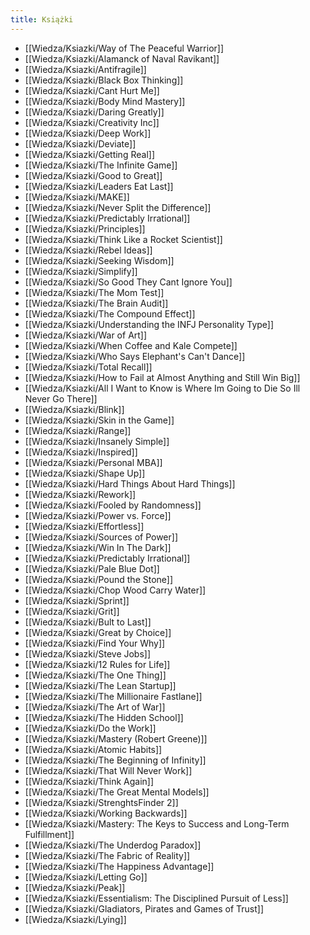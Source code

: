 ```yaml
---
title: Książki
---
```


- [[Wiedza/Ksiazki/Way of The Peaceful Warrior]]
- [[Wiedza/Ksiazki/Alamanck of Naval Ravikant]]
- [[Wiedza/Ksiazki/Antifragile]]
- [[Wiedza/Ksiazki/Black Box Thinking]]
- [[Wiedza/Ksiazki/Cant Hurt Me]]
- [[Wiedza/Ksiazki/Body Mind Mastery]]
- [[Wiedza/Ksiazki/Daring Greatly]]
- [[Wiedza/Ksiazki/Creativity Inc]]
- [[Wiedza/Ksiazki/Deep Work]]
- [[Wiedza/Ksiazki/Deviate]]
- [[Wiedza/Ksiazki/Getting Real]]
- [[Wiedza/Ksiazki/The Infinite Game]]
- [[Wiedza/Ksiazki/Good to Great]] 
- [[Wiedza/Ksiazki/Leaders Eat Last]]
- [[Wiedza/Ksiazki/MAKE]]
- [[Wiedza/Ksiazki/Never Split the Difference]]
- [[Wiedza/Ksiazki/Predictably Irrational]]
- [[Wiedza/Ksiazki/Principles]]
- [[Wiedza/Ksiazki/Think Like a Rocket Scientist]]
- [[Wiedza/Ksiazki/Rebel Ideas]]
- [[Wiedza/Ksiazki/Seeking Wisdom]]
- [[Wiedza/Ksiazki/Simplify]]
- [[Wiedza/Ksiazki/So Good They Cant Ignore You]]
- [[Wiedza/Ksiazki/The Mom Test]]
- [[Wiedza/Ksiazki/The Brain Audit]]
- [[Wiedza/Ksiazki/The Compound Effect]]
- [[Wiedza/Ksiazki/Understanding the INFJ Personality Type]]
- [[Wiedza/Ksiazki/War of Art]]
- [[Wiedza/Ksiazki/When Coffee and Kale Compete]]
- [[Wiedza/Ksiazki/Who Says Elephant's Can't Dance]]
- [[Wiedza/Ksiazki/Total Recall]]
- [[Wiedza/Ksiazki/How to Fail at Almost Anything and Still Win Big]]
- [[Wiedza/Ksiazki/All I Want to Know is Where Im Going to Die So Ill Never Go There]]
- [[Wiedza/Ksiazki/Blink]]
- [[Wiedza/Ksiazki/Skin in the Game]]
- [[Wiedza/Ksiazki/Range]]
- [[Wiedza/Ksiazki/Insanely Simple]]
- [[Wiedza/Ksiazki/Inspired]]
- [[Wiedza/Ksiazki/Personal MBA]]
- [[Wiedza/Ksiazki/Shape Up]]
- [[Wiedza/Ksiazki/Hard Things About Hard Things]]
- [[Wiedza/Ksiazki/Rework]]
- [[Wiedza/Ksiazki/Fooled by Randomness]]
- [[Wiedza/Ksiazki/Power vs. Force]]
- [[Wiedza/Ksiazki/Effortless]]
- [[Wiedza/Ksiazki/Sources of Power]]
- [[Wiedza/Ksiazki/Win In The Dark]]
- [[Wiedza/Ksiazki/Predictably Irrational]]
- [[Wiedza/Ksiazki/Pale Blue Dot]]
- [[Wiedza/Ksiazki/Pound the Stone]]
- [[Wiedza/Ksiazki/Chop Wood Carry Water]]
- [[Wiedza/Ksiazki/Sprint]]
- [[Wiedza/Ksiazki/Grit]]
- [[Wiedza/Ksiazki/Bult to Last]]
- [[Wiedza/Ksiazki/Great by Choice]]
- [[Wiedza/Ksiazki/Find Your Why]]
- [[Wiedza/Ksiazki/Steve Jobs]]
- [[Wiedza/Ksiazki/12 Rules for Life]]
- [[Wiedza/Ksiazki/The One Thing]]
- [[Wiedza/Ksiazki/The Lean Startup]]
- [[Wiedza/Ksiazki/The Millionaire Fastlane]]
- [[Wiedza/Ksiazki/The Art of War]]
- [[Wiedza/Ksiazki/The Hidden School]]
- [[Wiedza/Ksiazki/Do the Work]]
- [[Wiedza/Ksiazki/Mastery (Robert Greene)]]
- [[Wiedza/Ksiazki/Atomic Habits]]
- [[Wiedza/Ksiazki/The Beginning of Infinity]]
- [[Wiedza/Ksiazki/That Will Never Work]]
- [[Wiedza/Ksiazki/Think Again]]
- [[Wiedza/Ksiazki/The Great Mental Models]]
- [[Wiedza/Ksiazki/StrenghtsFinder 2]]
- [[Wiedza/Ksiazki/Working Backwards]]
- [[Wiedza/Ksiazki/Mastery: The Keys to Success and Long-Term Fulfillment]]
- [[Wiedza/Ksiazki/The Underdog Paradox]]
- [[Wiedza/Ksiazki/The Fabric of Reality]]
- [[Wiedza/Ksiazki/The Happiness Advantage]]
- [[Wiedza/Ksiazki/Letting Go]]
- [[Wiedza/Ksiazki/Peak]]
- [[Wiedza/Ksiazki/Essentialism: The Disciplined Pursuit of Less]]
- [[Wiedza/Ksiazki/Gladiators, Pirates and Games of Trust]]
- [[Wiedza/Ksiazki/Lying]]